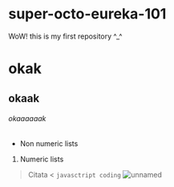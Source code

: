 # super-octo-eureka-101
WoW! this is my first repository ^_^
# okak
## okaak
###### okaaaaaak
* Non numeric lists
1. Numeric lists
> Citata <
```javasctript coding```
![unnamed](https://github.com/user-attachments/assets/a1796967-0913-45ff-b00f-c646d012b86c)
